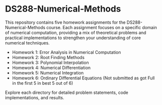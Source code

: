 # DS288-Numerical-Methods

This repository contains five homework assignments for the DS288-Numerical-Methods course. Each assignment focuses on a specific domain of numerical computation, providing a mix of theoretical problems and practical implementations to strengthen your understanding of core numerical techniques.

- Homework 1: Error Analysis in Numerical Computation
- Homework 2: Root Finding Methods
- Homework 3: Polynomial Interpolation
- Homework 4: Numerical Differentiation
- Homework 5: Numerical Integration
- Homework 6: Ordinary Differential Equations (Not submitted as got Full in the first 5 in best 5 out of 6)

Explore each directory for detailed problem statements, code implementations, and results.
